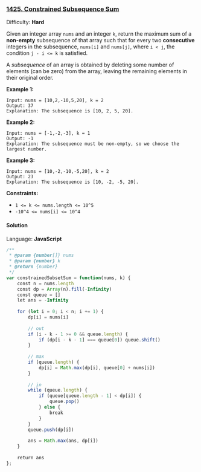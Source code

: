 ### [1425\. Constrained Subsequence Sum](https://leetcode.com/problems/constrained-subsequence-sum/)

Difficulty: **Hard**


Given an integer array `nums` and an integer `k`, return the maximum sum of a **non-empty** subsequence of that array such that for every two **consecutive** integers in the subsequence, `nums[i]` and `nums[j]`, where `i < j`, the condition `j - i <= k` is satisfied.

A _subsequence_ of an array is obtained by deleting some number of elements (can be zero) from the array, leaving the remaining elements in their original order.

**Example 1:**

```
Input: nums = [10,2,-10,5,20], k = 2
Output: 37
Explanation: The subsequence is [10, 2, 5, 20].
```

**Example 2:**

```
Input: nums = [-1,-2,-3], k = 1
Output: -1
Explanation: The subsequence must be non-empty, so we choose the largest number.
```

**Example 3:**

```
Input: nums = [10,-2,-10,-5,20], k = 2
Output: 23
Explanation: The subsequence is [10, -2, -5, 20].
```

**Constraints:**

*   `1 <= k <= nums.length <= 10^5`
*   `-10^4 <= nums[i] <= 10^4`


#### Solution

Language: **JavaScript**

```javascript
/**
 * @param {number[]} nums
 * @param {number} k
 * @return {number}
 */
var constrainedSubsetSum = function(nums, k) {
    const n = nums.length
    const dp = Array(n).fill(-Infinity)
    const queue = []
    let ans = -Infinity
    
    for (let i = 0; i < n; i += 1) {
        dp[i] = nums[i]
        
        // out
        if (i - k - 1 >= 0 && queue.length) {
            if (dp[i - k - 1] === queue[0]) queue.shift()
        }
        
        // max
        if (queue.length) {
            dp[i] = Math.max(dp[i], queue[0] + nums[i])
        }
        
        // in
        while (queue.length) {
            if (queue[queue.length - 1] < dp[i]) {
                queue.pop()
            } else {
                break
            }
        }
        queue.push(dp[i])
        
        ans = Math.max(ans, dp[i])
    }
    
    return ans
};
```